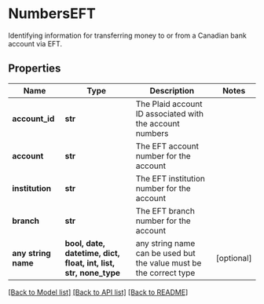 # NumbersEFT

Identifying information for transferring money to or from a Canadian bank account via EFT.

## Properties
Name | Type | Description | Notes
------------ | ------------- | ------------- | -------------
**account_id** | **str** | The Plaid account ID associated with the account numbers | 
**account** | **str** | The EFT account number for the account | 
**institution** | **str** | The EFT institution number for the account | 
**branch** | **str** | The EFT branch number for the account | 
**any string name** | **bool, date, datetime, dict, float, int, list, str, none_type** | any string name can be used but the value must be the correct type | [optional]

[[Back to Model list]](../README.md#documentation-for-models) [[Back to API list]](../README.md#documentation-for-api-endpoints) [[Back to README]](../README.md)


